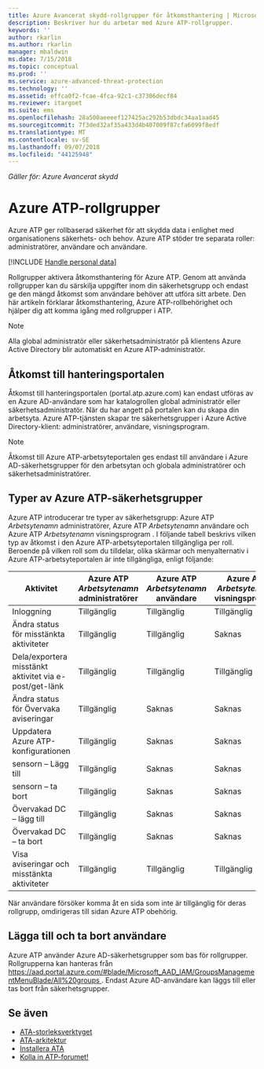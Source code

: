 ```yaml
---
title: Azure Avancerat skydd-rollgrupper för åtkomsthantering | Microsoft Docs
description: Beskriver hur du arbetar med Azure ATP-rollgrupper.
keywords: ''
author: rkarlin
ms.author: rkarlin
manager: mbaldwin
ms.date: 7/15/2018
ms.topic: conceptual
ms.prod: ''
ms.service: azure-advanced-threat-protection
ms.technology: ''
ms.assetid: effca0f2-fcae-4fca-92c1-c37306decf84
ms.reviewer: itargoet
ms.suite: ems
ms.openlocfilehash: 28a500aeeeef127425ac292b53dbdc34aa1aad45
ms.sourcegitcommit: 7f3ded32af35a433d4b407009f87cfa6099f8edf
ms.translationtype: MT
ms.contentlocale: sv-SE
ms.lasthandoff: 09/07/2018
ms.locfileid: "44125948"
---
```

*Gäller för: Azure Avancerat skydd*




# <a name="azure-atp-role-groups"></a>Azure ATP-rollgrupper

Azure ATP ger rollbaserad säkerhet för att skydda data i enlighet med organisationens säkerhets- och behov. Azure ATP stöder tre separata roller: administratörer, användare och användare. 

[!INCLUDE [Handle personal data](../includes/gdpr-intro-sentence.md)]

Rollgrupper aktivera åtkomsthantering för Azure ATP. Genom att använda rollgrupper kan du särskilja uppgifter inom din säkerhetsgrupp och endast ge den mängd åtkomst som användare behöver att utföra sitt arbete. Den här artikeln förklarar åtkomsthantering, Azure ATP-rollbehörighet och hjälper dig att komma igång med rollgrupper i ATP.

> [!NOTE]
> Alla global administratör eller säkerhetsadministratör på klientens Azure Active Directory blir automatiskt en Azure ATP-administratör.

## <a name="accessing-the-management-portal"></a>Åtkomst till hanteringsportalen

Åtkomst till hanteringsportalen (portal.atp.azure.com) kan endast utföras av en Azure AD-användare som har katalogrollen global administratör eller säkerhetsadministratör. När du har angett på portalen kan du skapa din arbetsyta. Azure ATP-tjänsten skapar tre säkerhetsgrupper i Azure Active Directory-klient: administratörer, användare, visningsprogram. 

> [!NOTE]
> Åtkomst till Azure ATP-arbetsyteportalen ges endast till användare i Azure AD-säkerhetsgrupper för den arbetsytan och globala administratörer och säkerhetsadministratörer.


## <a name="types-of-azure-atp-security-groups"></a>Typer av Azure ATP-säkerhetsgrupper 

Azure ATP introducerar tre typer av säkerhetsgrupp: Azure ATP *Arbetsytenamn* administratörer, Azure ATP *Arbetsytenamn* användare och Azure ATP *Arbetsytenamn* visningsprogram . I följande tabell beskrivs vilken typ av åtkomst i den Azure ATP-arbetsyteportalen tillgängliga per roll. Beroende på vilken roll som du tilldelar, olika skärmar och menyalternativ i Azure ATP-arbetsyteportalen är inte tillgängliga, enligt följande:

|Aktivitet |Azure ATP *Arbetsytenamn* administratörer|Azure ATP *Arbetsytenamn* användare|Azure ATP *Arbetsytenamn* visningsprogram|
|----|----|----|----|
|Inloggning|Tillgänglig|Tillgänglig|Tillgänglig|
|Ändra status för misstänkta aktiviteter|Tillgänglig|Tillgänglig|Saknas|
|Dela/exportera misstänkt aktivitet via e-post/get-länk|Tillgänglig|Tillgänglig|Tillgänglig|
|Ändra status för Övervaka aviseringar|Tillgänglig|Saknas|Saknas|
|Uppdatera Azure ATP-konfigurationen|Tillgänglig|Saknas|Saknas|
|sensorn – Lägg till|Tillgänglig|Saknas|Saknas|
|sensorn – ta bort |Tillgänglig|Saknas|Saknas|
|Övervakad DC – lägg till |Tillgänglig|Saknas|Saknas|
|Övervakad DC – ta bort|Tillgänglig|Saknas|Saknas|
|Visa aviseringar och misstänkta aktiviteter|Tillgänglig|Tillgänglig|Tillgänglig|


När användare försöker komma åt en sida som inte är tillgänglig för deras rollgrupp, omdirigeras till sidan Azure ATP obehörig. 

## <a name="add-and-remove-users"></a>Lägga till och ta bort användare 


Azure ATP använder Azure AD-säkerhetsgrupper som bas för rollgrupper. Rollgrupperna kan hanteras från [ https://aad.portal.azure.com/#blade/Microsoft_AAD_IAM/GroupsManagementMenuBlade/All%20groups ](https://aad.portal.azure.com/#blade/Microsoft_AAD_IAM/GroupsManagementMenuBlade/All%20groups). Endast Azure AD-användare kan läggs till eller tas bort från säkerhetsgrupper. 

## <a name="see-also"></a>Se även
- [ATA-storleksverktyget](http://aka.ms/aatpsizingtool)
- [ATA-arkitektur](atp-architecture.md)
- [Installera ATA](install-atp-step1.md)
- [Kolla in ATP-forumet!](https://aka.ms/azureatpcommunity)

